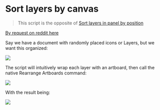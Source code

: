 # Sort layers by canvas

> This script is the opposite of [Sort layers in panel by position](https://github.com/Inventsable/Illustrator-sort-layers-in-panel-by-position)

[By request on reddit here](https://www.reddit.com/r/AdobeIllustrator/comments/ocq4fz/script_to_reorder_layers_based_on_position/)

Say we have a document with randomly placed icons or Layers, but we want this organized:

![](https://i.imgur.com/RCAPAhS.png)

The script will intuitively wrap each layer with an artboard, then call the native Rearrange Artboards command:

![](https://i.imgur.com/rJR7OYs.png)

With the result being:

![](https://i.imgur.com/3RhuHVy.png)

